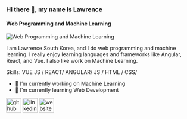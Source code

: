 ### Hi there 👋, my name is Lawrence
#### Web Programming and Machine Learning
![Web Programming and Machine Learning](https://arturssmirnovs.github.io/github-profile-readme-generator/images/banner.png)

I am Lawrence South Korea, and I do web programming and machine learning. I really enjoy learning languages and frameworks like Angular, React, and Vue. I also like work on Machine Learning.

Skills: VUE JS / REACT/ ANGULAR/ JS / HTML / CSS/ 

- 🔭 I’m currently working on Machine Learning 
- 🌱 I’m currently learning Web Development 


[<img src='https://cdn.jsdelivr.net/npm/simple-icons@3.0.1/icons/github.svg' alt='github' height='40'>](https://github.com/lawrencejews)  [<img src='https://cdn.jsdelivr.net/npm/simple-icons@3.0.1/icons/linkedin.svg' alt='linkedin' height='40'>](https://www.linkedin.com/in/lawrence/)  [<img src='https://cdn.jsdelivr.net/npm/simple-icons@3.0.1/icons/icloud.svg' alt='website' height='40'>](https://github.com/lawrencejews)  

